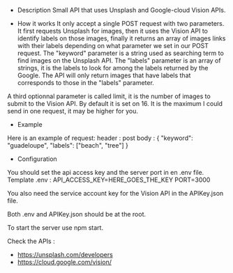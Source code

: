 - Description
Small API that uses Unsplash and Google-cloud Vision APIs.

- How it works
It only accept a single POST request with two parameters.
It first requests Unsplash for images, then it uses the Vision API to identify labels on those images, finally it returns an array of images links with their labels depending on what parameter we set in our POST request.
The "keyword" parameter is a string used as searching term to find images on the Unsplash API.
The "labels" parameter is an array of strings, it is the labels to look for among the labels returned by the Google.
The API will only return images that have labels that corresponds to those in the "labels" parameter.

A third optionnal parameter is called limit, it is the number of images to submit to the Vision API. By default it is set on 16. It is the maximum I could send in one request, it may be higher for you.

- Example

Here is an example of request:
header : post 
body : {
    "keyword": "guadeloupe",
    "labels": ["beach", "tree"]
} 

- Configuration

You should set the api access key and the server port in en .env file.
Template .env :
    API_ACCESS_KEY=HERE_GOES_THE_KEY
    PORT=3000

You also need the service account key for the Vision API in the APIKey.json file.

Both .env and APIKey.json should be at the root.

To start the server use npm start.

Check the APIs :
- https://unsplash.com/developers
- https://cloud.google.com/vision/